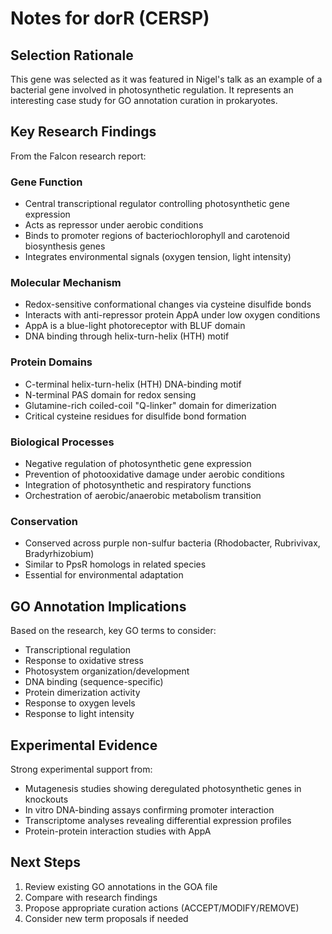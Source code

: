 # Notes for dorR (CERSP)

## Selection Rationale

This gene was selected as it was featured in Nigel's talk as an example of a bacterial gene involved in photosynthetic regulation. It represents an interesting case study for GO annotation curation in prokaryotes.

## Key Research Findings

From the Falcon research report:

### Gene Function
- Central transcriptional regulator controlling photosynthetic gene expression
- Acts as repressor under aerobic conditions
- Binds to promoter regions of bacteriochlorophyll and carotenoid biosynthesis genes
- Integrates environmental signals (oxygen tension, light intensity)

### Molecular Mechanism
- Redox-sensitive conformational changes via cysteine disulfide bonds
- Interacts with anti-repressor protein AppA under low oxygen conditions
- AppA is a blue-light photoreceptor with BLUF domain
- DNA binding through helix-turn-helix (HTH) motif

### Protein Domains
- C-terminal helix-turn-helix (HTH) DNA-binding motif
- N-terminal PAS domain for redox sensing
- Glutamine-rich coiled-coil "Q-linker" domain for dimerization
- Critical cysteine residues for disulfide bond formation

### Biological Processes
- Negative regulation of photosynthetic gene expression
- Prevention of photooxidative damage under aerobic conditions
- Integration of photosynthetic and respiratory functions
- Orchestration of aerobic/anaerobic metabolism transition

### Conservation
- Conserved across purple non-sulfur bacteria (Rhodobacter, Rubrivivax, Bradyrhizobium)
- Similar to PpsR homologs in related species
- Essential for environmental adaptation

## GO Annotation Implications

Based on the research, key GO terms to consider:
- Transcriptional regulation
- Response to oxidative stress
- Photosystem organization/development
- DNA binding (sequence-specific)
- Protein dimerization activity
- Response to oxygen levels
- Response to light intensity

## Experimental Evidence

Strong experimental support from:
- Mutagenesis studies showing deregulated photosynthetic genes in knockouts
- In vitro DNA-binding assays confirming promoter interaction
- Transcriptome analyses revealing differential expression profiles
- Protein-protein interaction studies with AppA

## Next Steps

1. Review existing GO annotations in the GOA file
2. Compare with research findings
3. Propose appropriate curation actions (ACCEPT/MODIFY/REMOVE)
4. Consider new term proposals if needed